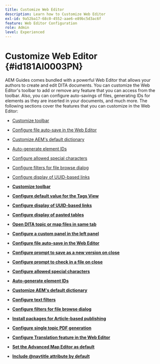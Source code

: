 ```yaml
---
title: Customize Web Editor
description: Learn how to Customize Web Editor
exl-id: 9a52ba17-68c0-4552-aae6-e89bc5d3ac6f
feature: Web Editor Configuration
role: Admin
level: Experienced
---
```

# Customize Web Editor {#id181AI0003PN}

AEM Guides comes bundled with a powerful Web Editor that allows your authors to create and edit DITA documents. You can customize the Web Editor's toolbar to add or remove any feature that you can access from the toolbar. Also, you can configure auto-savings of files, generating IDs for elements as they are inserted in your documents, and much more. The following sections cover the features that you can customize in the Web Editor:

-   [Customize toolbar](conf-web-editor-customize-toolbar.md#)
-   [Configure file auto-save in the Web Editor](auto-save-in-editor.md#)
-   [Customize AEM's default dictionary](customize-aem-custom-dictionary.md#)
-   [Auto-generate element IDs](auto-generate-ids.md#)
-   [Configure allowed special characters](conf-special-chars.md#)
-   [Configure filters for file browse dialog](conf-custom-file-filters.md#)
-   [Configure display of UUID-based links](conf-uuid-based-links.md#)

-   **[Customize toolbar](conf-web-editor-customize-toolbar.md)**  

-   **[Configure default value for the Tags View](configure-default-value-tags-view.md)**  

-   **[Configure display of UUID-based links](conf-uuid-based-links.md)**  

-   **[Configure display of pasted tables](conf-pasted-tables.md)**

-   **[Open DITA topic or map files in same tab](open-dita-files-same-tab.md)**  

-   **[Configure a custom panel in the left panel](configure-custom-panel.md)**  

-   **[Configure file auto-save in the Web Editor](auto-save-in-editor.md)**  

-   **[Configure prompt to save as a new version on close](conf-save-as-new-version-close.md)**  

-   **[Configure prompt to check in a file on close](conf-checkin-file-close.md)**  

-   **[Configure allowed special characters](conf-special-chars.md)**  

-   **[Auto-generate element IDs](auto-generate-ids.md)**  

-   **[Customize AEM's default dictionary](customize-aem-custom-dictionary.md)**  

-   **[Configure text filters](config-text-filters.md)**  

-   **[Configure filters for file browse dialog](conf-custom-file-filters.md)**  

-   **[Install packages for Article-based publishing](configure-article-based-publishing.md)**  

-   **[Configure single topic PDF generation](conf-pdf-generation-dita-ot.md)**  

-   **[Configure Translation feature in the Web Editor](conf-translation-web-editor.md)**  

-   **[Set the Advanced Map Editor as default](conf-map-editor.md)**  

-   **[Include @navtitle attribute by default](auto-add-navtitle.md)**


